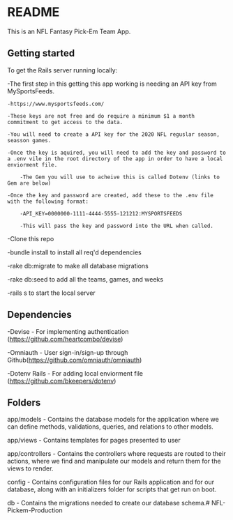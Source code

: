 # README

This is an NFL Fantasy Pick-Em Team App.

## Getting started

To get the Rails server running locally:

-The first step in this getting this app working is needing an API key from MySportsFeeds. 

    -https://www.mysportsfeeds.com/

    -These keys are not free and do require a minimum $1 a month commitment to get access to the data. 

    -You will need to create a API key for the 2020 NFL reguslar season, seasson games. 

    -Once the key is aquired, you will need to add the key and password to a .env vile in the root directory of the app in order to have a local 
    enviorment file.

        -The Gem you will use to acheive this is called Dotenv (links to Gem are below)

    -Once the key and password are created, add these to the .env file with the following format:

        -API_KEY=0000000-1111-4444-5555-121212:MYSPORTSFEEDS

        -This will pass the key and password into the URL when called. 
    
-Clone this repo

-bundle install to install all req'd dependencies

-rake db:migrate to make all database migrations

-rake db:seed to add all the teams, games, and weeks

-rails s to start the local server

## Dependencies

-Devise - For implementing authentication (https://github.com/heartcombo/devise)

-Omniauth - User sign-in/sign-up through Github(https://github.com/omniauth/omniauth)

-Dotenv Rails - For adding local enviorment file (https://github.com/bkeepers/dotenv)

## Folders

app/models - Contains the database models for the application where we can define methods, validations, queries, and relations to other models.

app/views - Contains templates for pages presented to user

app/controllers - Contains the controllers where requests are routed to their actions, where we find and manipulate our models and return them for the 
views to render.

config - Contains configuration files for our Rails application and for our database, along with an initializers folder for scripts that get run on boot.

db - Contains the migrations needed to create our database schema.# NFL-Pickem-Production
